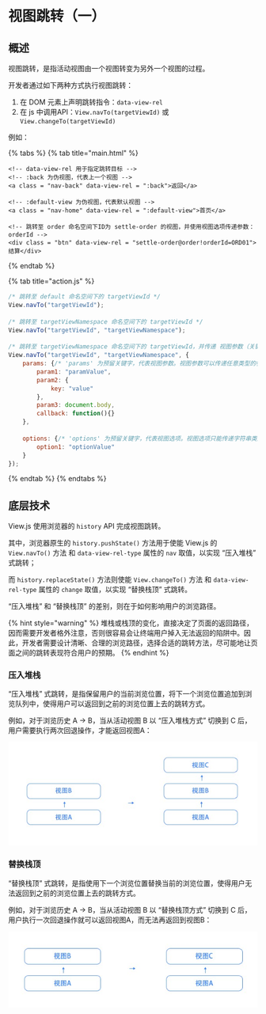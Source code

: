 # 视图跳转（一）

## 概述

视图跳转，是指活动视图由一个视图转变为另外一个视图的过程。

开发者通过如下两种方式执行视图跳转：

1. 在 DOM 元素上声明跳转指令：`data-view-rel`
2. 在 js 中调用API：`View.navTo(targetViewId)` 或 `View.changeTo(targetViewId)`

例如：

{% tabs %}
{% tab title="main.html" %}
```markup
<!-- data-view-rel 用于指定跳转目标 -->
<!-- :back 为伪视图，代表上一个视图 -->
<a class = "nav-back" data-view-rel = ":back">返回</a>

<!-- :default-view 为伪视图，代表默认视图 -->
<a class = "nav-home" data-view-rel = ":default-view">首页</a>

<!-- 跳转至 order 命名空间下ID为 settle-order 的视图，并使用视图选项传递参数：orderId -->
<div class = "btn" data-view-rel = "settle-order@order!orderId=ORD01">结算</div>
```
{% endtab %}

{% tab title="action.js" %}
```javascript
/* 跳转至 default 命名空间下的 targetViewId */
View.navTo("targetViewId");

/* 跳转至 targetViewNamespace 命名空间下的 targetViewId */
View.navTo("targetViewId", "targetViewNamespace");

/* 跳转至 targetViewNamespace 命名空间下的 targetViewId，并传递 视图参数（关键字：params） 和 视图选项（options） */
View.navTo("targetViewId", "targetViewNamespace", {
    params: {/* 'params' 为预留关键字，代表视图参数。视图参数可以传递任意类型的参数，但刷新后丢失 */
        param1: "paramValue",
        param2: {
            key: "value"
        },
        param3: document.body,
        callback: function(){}
    },

    options: {/* 'options' 为预留关键字，代表视图选项。视图选项只能传递字符串类型的参数，刷新后不会丢失 */
        option1: "optionValue"
    }
});
```
{% endtab %}
{% endtabs %}

## 底层技术

View.js 使用浏览器的 `history` API 完成视图跳转。

其中，浏览器原生的 `history.pushState()` 方法用于使能 View.js 的 `View.navTo()` 方法 和 `data-view-rel-type` 属性的 `nav` 取值，以实现 “压入堆栈” 式跳转；

而 `history.replaceState()` 方法则使能 `View.changeTo()` 方法 和 `data-view-rel-type` 属性的 `change` 取值，以实现 “替换栈顶” 式跳转。

“压入堆栈” 和 “替换栈顶” 的差别，则在于如何影响用户的浏览路径。

{% hint style="warning" %}
堆栈或栈顶的变化，直接决定了页面的返回路径，因而需要开发者格外注意，否则很容易会让终端用户掉入无法返回的陷阱中。因此，开发者需要设计清晰、合理的浏览路径，选择合适的跳转方法，尽可能地让页面之间的跳转表现符合用户的预期。
{% endhint %}

### 压入堆栈

“压入堆栈” 式跳转，是指保留用户的当前浏览位置，将下一个浏览位置追加到浏览队列中，使得用户可以返回到之前的浏览位置上去的跳转方式。

例如，对于浏览历史 A → B，当从活动视图 B 以 “压入堆栈方式” 切换到 C 后，用户需要执行两次回退操作，才能返回视图A：

![&#x538B;&#x5165;&#x5806;&#x6808;](.gitbook/assets/history-stack1.jpg)

### 替换栈顶

“替换栈顶” 式跳转，是指使用下一个浏览位置替换当前的浏览位置，使得用户无法返回到之前的浏览位置上去的跳转方式。

例如，对于浏览历史 A → B，当从活动视图 B 以 “替换栈顶方式” 切换到 C 后，用户执行一次回退操作就可以返回视图A，而无法再返回到视图B：

![&#x66FF;&#x6362;&#x6808;&#x9876;](.gitbook/assets/history-stack2.jpg)



